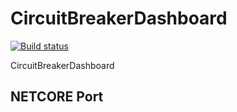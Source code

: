 # CircuitBreakerDashboard
[![Build status](http://tango.ci.ttldev/app/rest/builds/buildType:%28id:CircuitBreaker_BuildPackageAndPush%29/statusIcon)](http://tango.ci.ttldev/project.html?projectId=CircuitBreakerDashboard)

CircuitBreakerDashboard

## NETCORE Port